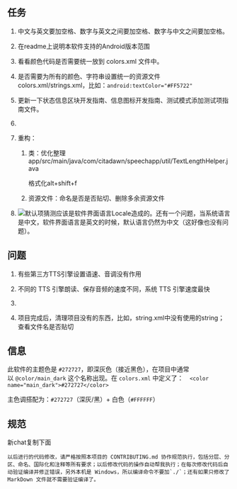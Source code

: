 ## 任务

1. 中文与英文要加空格、数字与英文之间要加空格、数字与中文之间要加空格。

2. 在readme上说明本软件支持的Android版本范围

3. 看看颜色代码是否需要统一放到 colors.xml 文件中。

4. 是否需要为所有的颜色、字符串设置统一的资源文件colors.xml/strings.xml，比如：`android:textColor="#FF5722"`

5. 更新一下状态信息区块开发指南、信息图标开发指南、测试模式添加测试项指南文件。

6. 

7. 重构：
   
   1. 类：优化整理app/src/main/java/com/citadawn/speechapp/util/TextLengthHelper.java
      
      格式化alt+shift+f
   
   2. 资源文件：命名是否是否贴切、删除多余资源文件

8. ![](D:\Users\24858\Pictures\MarkText\2025-08-01-11-33-19-image.png)默认项猜测应该是软件界面语言Locale造成的。还有一个问题，当系统语言是中文，软件界面语言是英文的时候，默认语言仍然为中文（这好像也没有问题）。

## 问题

1. 有些第三方TTS引擎设置语速、音调没有作用

2. 不同的 TTS 引擎朗读、保存音频的速度不同，系统 TTS 引擎速度最快

3. 

4. 项目完成后，清理项目没有的东西，比如，string.xml中没有使用的string；查看文件名是否贴切

## 信息

此软件的主题色是 `#272727`，即深灰色（接近黑色），在项目中通常以 `@color/main_dark` 这个名称出现。在 `colors.xml` 中定义了：`  <color name="main_dark">#272727</color>`

主色调搭配为：`#272727`（深灰/黑）+ 白色（`#FFFFFF`）

## 规范

新chat复制下面

```
以后进行的代码修改，请严格按照本项目的 CONTRIBUTING.md 协作规范执行，包括分层、分区、命名、国际化和注释等所有要求；以后修改代码的操作自动帮我执行；在每次修改代码后自动验证编译并修正错误，另外本机是 Windows，所以编译命令不要加`./`；还有如果只修改了 MarkDown 文件就不需要验证编译了。
```